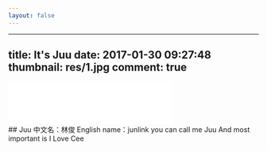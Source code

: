 ```yaml
---
layout: false
---
```

---
title: It's Juu
date: 2017-01-30 09:27:48
thumbnail: res/1.jpg
comment: true
---
 <div  align="left"> 
 		<iframe frameborder="no" border="0" marginwidth="0" marginheight="0" width=330 height=86 src="//music.163.com/outchain/player?type=2&id=469744894&auto=1&height=66"></iframe>
</div>
## Juu
    中文名：林俊
    English name：junlink
    you can call me Juu
    And most important is I Love Cee


    